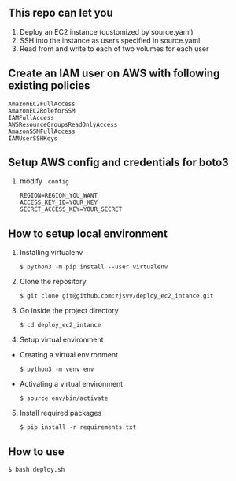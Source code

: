 ## This repo can let you
1. Deploy an EC2 instance (customized by source.yaml)
2. SSH into the instance as users specified in source.yaml
3. Read from and write to each of two volumes for each user

## Create an IAM user on AWS with following existing policies
```
AmazonEC2FullAccess
AmazonEC2RoleforSSM
IAMFullAccess
AWSResourceGroupsReadOnlyAccess
AmazonSSMFullAccess
IAMUserSSHKeys
```

## Setup AWS config and credentials for boto3
1. modify `.config`
    ```
    REGION=REGION_YOU_WANT
    ACCESS_KEY_ID=YOUR_KEY
    SECRET_ACCESS_KEY=YOUR_SECRET
    ```

## How to setup local environment
1. Installing virtualenv
    ```
    $ python3 -m pip install --user virtualenv
    ```

2. Clone the repository
    ```
    $ git clone git@github.com:zjsvv/deploy_ec2_intance.git
    ```

3. Go inside the project directory
    ```
    $ cd deploy_ec2_intance
    ```

4. Setup virtual environment
  * Creating a virtual environment
    ```
    $ python3 -m venv env
    ```

  * Activating a virtual environment
    ```
    $ source env/bin/activate
    ```

5. Install required packages
    ```
    $ pip install -r requirements.txt
    ```

## How to use
```
$ bash deploy.sh
```
